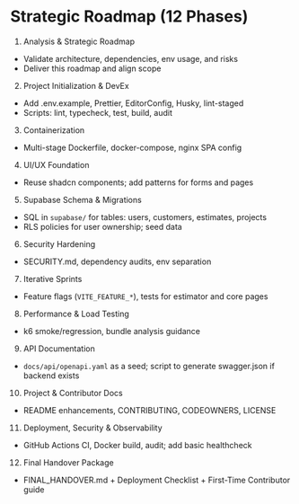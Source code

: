# Strategic Roadmap (12 Phases)

1) Analysis & Strategic Roadmap
- Validate architecture, dependencies, env usage, and risks
- Deliver this roadmap and align scope

2) Project Initialization & DevEx
- Add .env.example, Prettier, EditorConfig, Husky, lint-staged
- Scripts: lint, typecheck, test, build, audit

3) Containerization
- Multi-stage Dockerfile, docker-compose, nginx SPA config

4) UI/UX Foundation
- Reuse shadcn components; add patterns for forms and pages

5) Supabase Schema & Migrations
- SQL in `supabase/` for tables: users, customers, estimates, projects
- RLS policies for user ownership; seed data

6) Security Hardening
- SECURITY.md, dependency audits, env separation

7) Iterative Sprints
- Feature flags (`VITE_FEATURE_*`), tests for estimator and core pages

8) Performance & Load Testing
- k6 smoke/regression, bundle analysis guidance

9) API Documentation
- `docs/api/openapi.yaml` as a seed; script to generate swagger.json if backend exists

10) Project & Contributor Docs
- README enhancements, CONTRIBUTING, CODEOWNERS, LICENSE

11) Deployment, Security & Observability
- GitHub Actions CI, Docker build, audit; add basic healthcheck

12) Final Handover Package
- FINAL_HANDOVER.md + Deployment Checklist + First-Time Contributor guide